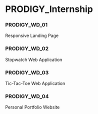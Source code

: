 # PRODIGY_Internship
### PRODIGY_WD_01
Responsive Landing Page
### PRODIGY_WD_02
Stopwatch Web Application
### PRODIGY_WD_03
Tic-Tac-Toe Web Application
### PRODIGY_WD_04
Personal Portfolio Website
